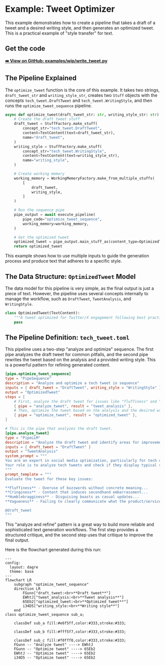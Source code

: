 # Example: Tweet Optimizer

This example demonstrates how to create a pipeline that takes a draft of a tweet and a desired writing style, and then generates an optimized tweet. This is a practical example of "style transfer" for text.

## Get the code

[**➡️ View on GitHub: examples/wip/write_tweet.py**](https://github.com/Pipelex/pipelex-cookbook/blob/main/examples/wip/write_tweet.py)

## The Pipeline Explained

The `optimize_tweet` function is the core of this example. It takes two strings, `draft_tweet_str` and `writing_style_str`, creates two `Stuff` objects with the concepts `tech_tweet.DraftTweet` and `tech_tweet.WritingStyle`, and then runs the `optimize_tweet_sequence` pipeline.

```python
async def optimize_tweet(draft_tweet_str: str, writing_style_str: str) -> OptimizedTweet:
    # Create the draft tweet stuff
    draft_tweet = StuffFactory.make_stuff(
        concept_str="tech_tweet.DraftTweet",
        content=TextContent(text=draft_tweet_str),
        name="draft_tweet",
    )
    writing_style = StuffFactory.make_stuff(
        concept_str="tech_tweet.WritingStyle",
        content=TextContent(text=writing_style_str),
        name="writing_style",
    )

    # Create working memory
    working_memory = WorkingMemoryFactory.make_from_multiple_stuffs(
        [
            draft_tweet,
            writing_style,
        ]
    )

    # Run the sequence pipe
    pipe_output = await execute_pipeline(
        pipe_code="optimize_tweet_sequence",
        working_memory=working_memory,
    )

    # Get the optimized tweet
    optimized_tweet = pipe_output.main_stuff_as(content_type=OptimizedTweet)
    return optimized_tweet
```

This example shows how to use multiple inputs to guide the generation process and produce text that adheres to a specific style.

## The Data Structure: `OptimizedTweet` Model

The data model for this pipeline is very simple, as the final output is just a piece of text. However, the pipeline uses several concepts internally to manage the workflow, such as `DraftTweet`, `TweetAnalysis`, and `WritingStyle`.

```python
class OptimizedTweet(TextContent):
    """A tweet optimized for Twitter/X engagement following best practices."""
    pass
```

## The Pipeline Definition: `tech_tweet.toml`

This pipeline uses a two-step "analyze and optimize" sequence. The first pipe analyzes the draft tweet for common pitfalls, and the second pipe rewrites the tweet based on the analysis and a provided writing style. This is a powerful pattern for refining generated content.

```toml
[pipe.optimize_tweet_sequence]
type = "PipeSequence"
description = "Analyze and optimize a tech tweet in sequence"
inputs = { draft_tweet = "DraftTweet", writing_style = "WritingStyle" }
output = "OptimizedTweet"
steps = [
    # First, analyze the draft tweet for issues like "fluffiness" and "vagueness".
    { pipe = "analyze_tweet", result = "tweet_analysis" },
    # Then, optimize the tweet based on the analysis and the desired writing style.
    { pipe = "optimize_tweet", result = "optimized_tweet" },
]

# This is the pipe that analyzes the draft tweet.
[pipe.analyze_tweet]
type = "PipeLLM"
description = "Analyze the draft tweet and identify areas for improvement"
inputs = { draft_tweet = "DraftTweet" }
output = "TweetAnalysis"
system_prompt = """
You are an expert in social media optimization, particularly for tech content on Twitter/X.
Your role is to analyze tech tweets and check if they display typical startup communication pitfalls.
"""
prompt_template = """
Evaluate the tweet for these key issues:

**Fluffiness** - Overuse of buzzwords without concrete meaning...
**Cringiness** - Content that induces secondhand embarrassment...
**Humblebragginess** - Disguising boasts as casual updates...
**Vagueness** - Failing to clearly communicate what the product/service actually does...

@draft_tweet
"""
```
This "analyze and refine" pattern is a great way to build more reliable and sophisticated text generation workflows. The first step provides a structured critique, and the second step uses that critique to improve the final output.

Here is the flowchart generated during this run:

```mermaid
---
config:
  layout: dagre
  theme: base
---
flowchart LR
    subgraph "optimize_tweet_sequence"
    direction LR
        FGunn["draft_tweet:<br>**Draft tweet**"]
        EWhtJ["tweet_analysis:<br>**Tweet analysis**"]
        65Eb2["optimized_tweet:<br>**Optimized tweet**"]
        i34D5["writing_style:<br>**Writing style**"]
    end
class optimize_tweet_sequence sub_a;

    classDef sub_a fill:#e6f5ff,color:#333,stroke:#333;

    classDef sub_b fill:#fff5f7,color:#333,stroke:#333;

    classDef sub_c fill:#f0fff0,color:#333,stroke:#333;
    FGunn -- "Analyze tweet" ----> EWhtJ
    FGunn -- "Optimize tweet" ----> 65Eb2
    EWhtJ -- "Optimize tweet" ----> 65Eb2
    i34D5 -- "Optimize tweet" ----> 65Eb2
```
